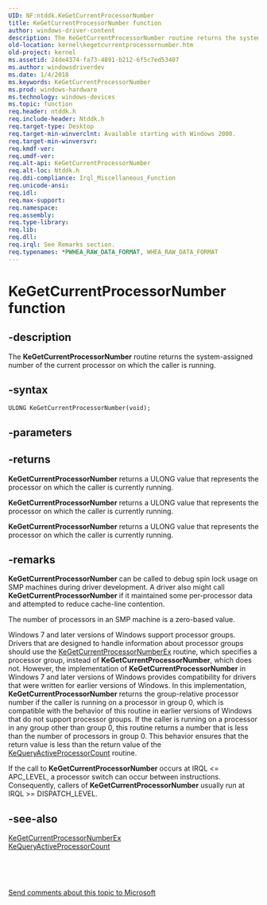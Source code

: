 ```yaml
---
UID: NF:ntddk.KeGetCurrentProcessorNumber
title: KeGetCurrentProcessorNumber function
author: windows-driver-content
description: The KeGetCurrentProcessorNumber routine returns the system-assigned number of the current processor on which the caller is running.
old-location: kernel\kegetcurrentprocessornumber.htm
old-project: kernel
ms.assetid: 24de4374-fa73-4891-b212-6f5c7ed53407
ms.author: windowsdriverdev
ms.date: 1/4/2018
ms.keywords: KeGetCurrentProcessorNumber
ms.prod: windows-hardware
ms.technology: windows-devices
ms.topic: function
req.header: ntddk.h
req.include-header: Ntddk.h
req.target-type: Desktop
req.target-min-winverclnt: Available starting with Windows 2000.
req.target-min-winversvr: 
req.kmdf-ver: 
req.umdf-ver: 
req.alt-api: KeGetCurrentProcessorNumber
req.alt-loc: Ntddk.h
req.ddi-compliance: Irql_Miscellaneous_Function
req.unicode-ansi: 
req.idl: 
req.max-support: 
req.namespace: 
req.assembly: 
req.type-library: 
req.lib: 
req.dll: 
req.irql: See Remarks section.
req.typenames: *PWHEA_RAW_DATA_FORMAT, WHEA_RAW_DATA_FORMAT
---
```


# KeGetCurrentProcessorNumber function



## -description
The <b>KeGetCurrentProcessorNumber</b> routine returns the system-assigned number of the current processor on which the caller is running.



## -syntax

````
ULONG KeGetCurrentProcessorNumber(void);
````


## -parameters


## -returns
<b>KeGetCurrentProcessorNumber</b> returns a ULONG value that represents the processor on which the caller is currently running. 

<b>KeGetCurrentProcessorNumber</b> returns a ULONG value that represents the processor on which the caller is currently running. 

<b>KeGetCurrentProcessorNumber</b> returns a ULONG value that represents the processor on which the caller is currently running. 


## -remarks
<b>KeGetCurrentProcessorNumber</b> can be called to debug spin lock usage on SMP machines during driver development. A driver also might call <b>KeGetCurrentProcessorNumber</b> if it maintained some per-processor data and attempted to reduce cache-line contention.

The number of processors in an SMP machine is a zero-based value.

Windows 7 and later versions of Windows support processor groups. Drivers that are designed to handle information about processor groups should use the <a href="..\wdm\nf-wdm-kegetcurrentprocessornumberex.md">KeGetCurrentProcessorNumberEx</a> routine, which specifies a processor group, instead of <b>KeGetCurrentProcessorNumber</b>, which does not. However, the implementation of <b>KeGetCurrentProcessorNumber</b> in Windows 7 and later versions of Windows provides compatibility for drivers that were written for earlier versions of Windows. In this implementation, <b>KeGetCurrentProcessorNumber</b> returns the group-relative processor number if the caller is running on a processor in group 0, which is compatible with the behavior of this routine in earlier versions of Windows that do not support processor groups. If the caller is running on a processor in any group other than group 0, this routine returns a number that is less than the number of processors in group 0. This behavior ensures that the return value is less than the return value of the <a href="..\wdm\nf-wdm-kequeryactiveprocessorcount.md">KeQueryActiveProcessorCount</a> routine.

If the call to <b>KeGetCurrentProcessorNumber</b> occurs at IRQL &lt;= APC_LEVEL, a processor switch can occur between instructions. Consequently, callers of <b>KeGetCurrentProcessorNumber</b> usually run at IRQL &gt;= DISPATCH_LEVEL.


## -see-also
<dl>
<dt>
<a href="..\wdm\nf-wdm-kegetcurrentprocessornumberex.md">KeGetCurrentProcessorNumberEx</a>
</dt>
<dt>
<a href="..\wdm\nf-wdm-kequeryactiveprocessorcount.md">KeQueryActiveProcessorCount</a>
</dt>
</dl>
 

 

<a href="mailto:wsddocfb@microsoft.com?subject=Documentation%20feedback [kernel\kernel]:%20KeGetCurrentProcessorNumber routine%20 RELEASE:%20(1/4/2018)&amp;body=%0A%0APRIVACY STATEMENT%0A%0AWe use your feedback to improve the documentation. We don't use your email address for any other purpose, and we'll remove your email address from our system after the issue that you're reporting is fixed. While we're working to fix this issue, we might send you an email message to ask for more info. Later, we might also send you an email message to let you know that we've addressed your feedback.%0A%0AFor more info about Microsoft's privacy policy, see http://privacy.microsoft.com/en-us/default.aspx." title="Send comments about this topic to Microsoft">Send comments about this topic to Microsoft</a>

